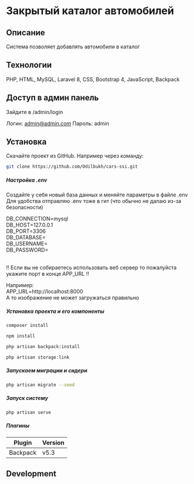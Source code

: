 # Закрытый каталог автомобилей

## Описание

Система позволяет добавлять автомобили в каталог

## Технологии
PHP, HTML, MySQL, Laravel 8, CSS, Bootstrap 4, JavaScript, Backpack

## Доступ в админ панель
Зайдите в /admin/login

Логин: admin@admin.com
Пароль: admin

## Установка

Скачайте проект из GitHub. Например через команду:
```sh
git clone https://github.com/Odilbukh/cars-ssi.git
```

##### Настройка .env
Создайте у себя новый база данных и меняйте параметры в файле .env <br>
Для удобства отправляю .env тоже в гит (что обычно не далаю из-за безопасности) <br>

DB_CONNECTION=mysql <br>
DB_HOST=127.0.0.1 <br>
DB_PORT=3306 <br>
DB_DATABASE= <br>
DB_USERNAME= <br>
DB_PASSWORD= <br><br>

!! Если вы не собираетесь использовать веб сервер то пожалуйста укажите порт в конце APP_URL !! <br>

Например:  <br>
APP_URL=http://localhost:8000 <br>
А то изображение не может загружаться правильно<br>

##### Установка проекта и его компоненты

```sh
composer install
```

```sh
npm install 
```

```sh
php artisan backpack:install
```

```sh
php artisan storage:link
```

##### Запускаем миграции и сидери

```sh
php artisan migrate --seed
```

##### Запуск систему

```sh
php artisan serve
```


##### Плагины

| Plugin | Version |
| ------ | ------ |
| Backpack | v5.3 |


## Development


